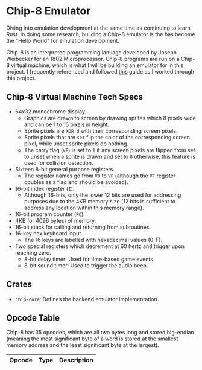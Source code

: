 # Chip-8 Emulator

Diving into emulation development at the same time as continuing to learn Rust. In doing some research, building a Chip-8 emulator is the has become the "Hello World" for emulation development.

Chip-8 is an interpreted programming lanuage developed by Joseph Weibecker for an 1802 Microprocessor. Chip-8 programs are run on a Chip-8 virtual machine, which is what I will be building an emulator for in this project. I frequently referenced and followed [this](https://tobiasvl.github.io/blog/write-a-chip-8-emulator/) guide as I worked through this project.

## Chip-8 Virtual Machine Tech Specs

- 64x32 monochrome display.
  - Graphics are drawn to screen by drawing sprites which 8 pixels wide and can be 1 to 15 pixels in height.
  - Sprite pixels are `XOR'd` with their corresponding screen pixels.
  - Sprite pixels that are `set` flip the color of the corresponding screen pixel, while unset sprite pixels do nothing.
  - The carry flag (`VF`) is set to `1` if any screen pixels are flipped from set to unset when a sprite is drawn and set to `0` otherwise, this feature is used for collision detection.
- Sixteen 8-bit general purpose registers.
  - The register names go from `V0` to `VF` (although the `VF` register doubles as a flag and should be avoided).
- 16-bit index register (`I`).
  - Although 16-bits, only the lower 12 bits are used for addressing purposes due to the 4KB memory size (12 bits is sufficient to address any location within this memory range).
- 16-bit program counter (`PC`).
- 4KB (or 4096 bytes) of memory.
- 16-bit stack for calling and returning from subroutines.
- 16-key hex keyboard input.
  - The 16 keys are labelled with hexadecimal values (0-F).
- Two special registers which decrement at 60 hertz and trigger upon reaching zero.
  - 8-bit delay timer: Used for time-based game events.
  - 8-bit sound timer: Used to trigger the audio beep.

## Crates

- `chip-core`: Defines the backend emulator implementation.

## Opcode Table

Chip-8 has 35 opcodes, which are all two bytes long and stored big-endian (meaning the most significant byte of a word is stored at the smallest memory address and the least significant byte at the largest).

| Opcode | Type | Description |
|--------|------|-------------|
